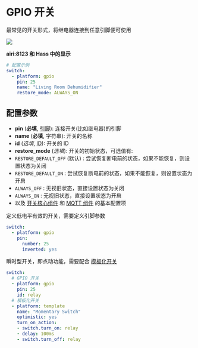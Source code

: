 # GPIO 开关


最常见的开关形式，将继电器连接到任意引脚便可使用




![](https://ws1.sinaimg.cn/large/007fN5Xegy1fxcakqeq09j30mw03qt8o.jpg)

**airi:8123 和 Hass 中的显示**







```yaml
# 配置示例
switch:
  - platform: gpio
    pin: 25
    name: "Living Room Dehumidifier"
    restore_mode: ALWAYS_ON
```

## 配置参数

- **pin** (**必填**, [引脚](mqtt/guides/configuration-types#引脚)): 连接开关(比如继电器)的引脚
- **name** (**必填**, 字符串): 开关的名称
- **id** (*选填*, [ID](mqtt/guides/configuration-types#id)): 开关的 ID
- **restore_mode** (*选填*): 开关的初始状态，可选值有:
 - `RESTORE_DEFAULT_OFF` (默认) : 尝试恢复断电前的状态，如果不能恢复，则设置状态为关闭
 - `RESTORE_DEFAULT_ON` : 尝试恢复断电前的状态，如果不能恢复，则设置状态为开启
 - `ALWAYS_OFF` : 无视旧状态，直接设置状态为关闭
 - `ALWAYS_ON` : 无视旧状态，直接设置状态为开启
- 以及 [开关核心组件](mqtt/components/switch/) 和 [MQTT 组件](mqtt/components/mqtt#MQTT-组件基本配置项) 的基本配置项



定义低电平有效的开关，需要定义引脚参数

```yaml
switch:
  - platform: gpio
    pin:
      number: 25
      inverted: yes
```



瞬时型开关，即点动功能，需要配合 [模板化开关](mqtt/components/switch/template)



```yaml
switch:
  # GPIO 开关
  - platform: gpio
    pin: 25
    id: relay
  # 模板化开关
  - platform: template
    name: "Momentary Switch"
    optimistic: yes
    turn_on_action:
    - switch.turn_on: relay
    - delay: 100ms
    - switch.turn_off: relay
```


